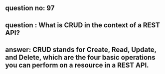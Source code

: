 
      
## question no: 97

## question : What is CRUD in the context of a REST API?

## answer: CRUD stands for Create, Read, Update, and Delete, which are the four basic operations you can perform on a resource in a REST API.
      